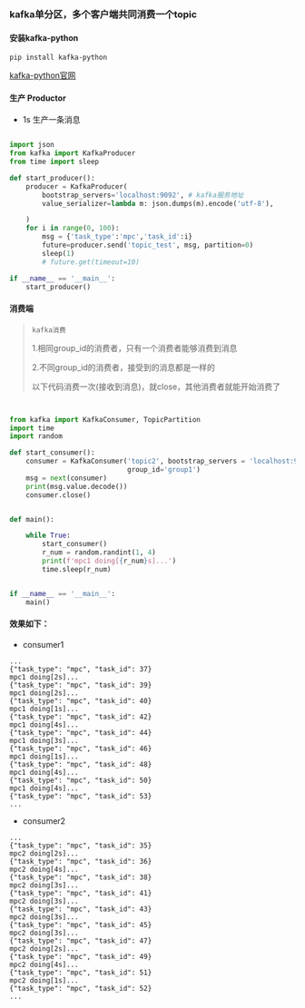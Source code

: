 ### kafka单分区，多个客户端共同消费一个topic



#### 安装kafka-python

```
pip install kafka-python
```

[kafka-python官网](https://kafka-python.readthedocs.io/en/master/index.html)

#### 生产 Productor

- 1s 生产一条消息

```python

import json
from kafka import KafkaProducer
from time import sleep

def start_producer():
    producer = KafkaProducer(
        bootstrap_servers='localhost:9092', # kafka服务地址
        value_serializer=lambda m: json.dumps(m).encode('utf-8'),

    )
    for i in range(0, 100):
        msg = {'task_type':'mpc','task_id':i}
        future=producer.send('topic_test', msg, partition=0)
        sleep(1)
        # future.get(timeout=10)

if __name__ == '__main__':
    start_producer()

```



#### 消费端

> `kafka消费`
>
> 1.相同group_id的消费者，只有一个消费者能够消费到消息
>
> 2.不同group_id的消费者，接受到的消息都是一样的
>
> 以下代码消费一次(接收到消息)，就close，其他消费者就能开始消费了

```python


from kafka import KafkaConsumer, TopicPartition
import time
import random

def start_consumer():
    consumer = KafkaConsumer('topic2', bootstrap_servers = 'localhost:9092',
                             group_id='group1')
    msg = next(consumer)
    print(msg.value.decode())
    consumer.close()


def main():

    while True:
        start_consumer()
        r_num = random.randint(1, 4)
        print(f'mpc1 doing[{r_num}s]...')
        time.sleep(r_num)


if __name__ == '__main__':
    main()
```



#### 效果如下：

- consumer1

```
...
{"task_type": "mpc", "task_id": 37}
mpc1 doing[2s]...
{"task_type": "mpc", "task_id": 39}
mpc1 doing[2s]...
{"task_type": "mpc", "task_id": 40}
mpc1 doing[1s]...
{"task_type": "mpc", "task_id": 42}
mpc1 doing[4s]...
{"task_type": "mpc", "task_id": 44}
mpc1 doing[3s]...
{"task_type": "mpc", "task_id": 46}
mpc1 doing[1s]...
{"task_type": "mpc", "task_id": 48}
mpc1 doing[4s]...
{"task_type": "mpc", "task_id": 50}
mpc1 doing[4s]...
{"task_type": "mpc", "task_id": 53}
...
```



- consumer2

```
...
{"task_type": "mpc", "task_id": 35}
mpc2 doing[2s]...
{"task_type": "mpc", "task_id": 36}
mpc2 doing[4s]...
{"task_type": "mpc", "task_id": 38}
mpc2 doing[3s]...
{"task_type": "mpc", "task_id": 41}
mpc2 doing[3s]...
{"task_type": "mpc", "task_id": 43}
mpc2 doing[3s]...
{"task_type": "mpc", "task_id": 45}
mpc2 doing[3s]...
{"task_type": "mpc", "task_id": 47}
mpc2 doing[2s]...
{"task_type": "mpc", "task_id": 49}
mpc2 doing[4s]...
{"task_type": "mpc", "task_id": 51}
mpc2 doing[1s]...
{"task_type": "mpc", "task_id": 52}
...
```


